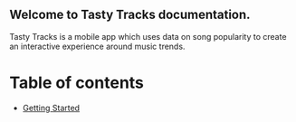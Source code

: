 ## Welcome to Tasty Tracks documentation.

Tasty Tracks is a mobile app which uses data on song popularity to create an interactive experience around music trends.

# Table of contents

* [Getting Started](getting_started.md)
